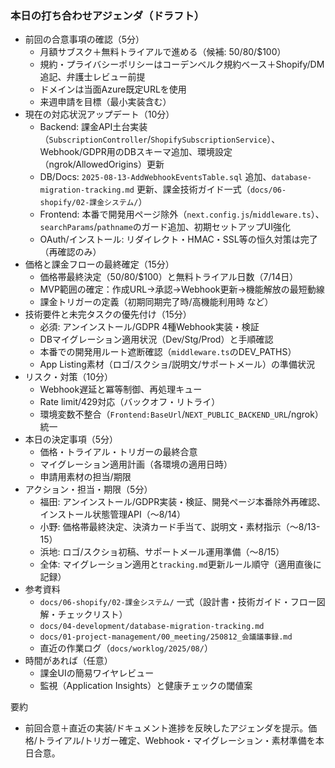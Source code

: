 ### 本日の打ち合わせアジェンダ（ドラフト）

- 前回の合意事項の確認（5分）
    - 月額サブスク＋無料トライアルで進める（候補: $50/$80/$100）
    - 規約・プライバシーポリシーはコーデンベルク規約ベース＋Shopify/DM追記、弁護士レビュー前提
    - ドメインは当面Azure既定URLを使用
    - 来週申請を目標（最小実装含む）
- 現在の対応状況アップデート（10分）
    - Backend: 課金API土台実装（`SubscriptionController`/`ShopifySubscriptionService`）、Webhook/GDPR用のDBスキーマ追加、環境設定（ngrok/AllowedOrigins）更新
    - DB/Docs: `2025-08-13-AddWebhookEventsTable.sql` 追加、`database-migration-tracking.md` 更新、課金技術ガイド一式（`docs/06-shopify/02-課金システム/`）
    - Frontend: 本番で開発用ページ除外（`next.config.js`/`middleware.ts`）、`searchParams`/`pathname`のガード追加、初期セットアップUI強化
    - OAuth/インストール: リダイレクト・HMAC・SSL等の恒久対策は完了（再確認のみ）
- 価格と課金フローの最終確定（15分）
    - 価格帯最終決定（$50/$80/$100）と無料トライアル日数（7/14日）
    - MVP範囲の確定：作成URL→承認→Webhook更新→機能解放の最短動線
    - 課金トリガーの定義（初期同期完了時/高機能利用時 など）
- 技術要件と未完タスクの優先付け（15分）
    - 必須: アンインストール/GDPR 4種Webhook実装・検証
    - DBマイグレーション適用状況（Dev/Stg/Prod）と手順確認
    - 本番での開発用ルート遮断確認（`middleware.ts`のDEV_PATHS）
    - App Listing素材（ロゴ/スクショ/説明文/サポートメール）の準備状況
- リスク・対策（10分）
    - Webhook遅延と冪等制御、再処理キュー
    - Rate limit/429対応（バックオフ・リトライ）
    - 環境変数不整合（`Frontend:BaseUrl`/`NEXT_PUBLIC_BACKEND_URL`/ngrok）統一
- 本日の決定事項（5分）
    - 価格・トライアル・トリガーの最終合意
    - マイグレーション適用計画（各環境の適用日時）
    - 申請用素材の担当/期限
- アクション・担当・期限（5分）
    - 福田: アンインストール/GDPR実装・検証、開発ページ本番除外再確認、インストール状態管理API（〜8/14）
    - 小野: 価格帯最終決定、決済カード手当て、説明文・素材指示（〜8/13-15）
    - 浜地: ロゴ/スクショ初稿、サポートメール運用準備（〜8/15）
    - 全体: マイグレーション適用と`tracking.md`更新ルール順守（適用直後に記録）
- 参考資料
    - `docs/06-shopify/02-課金システム/` 一式（設計書・技術ガイド・フロー図解・チェックリスト）
    - `docs/04-development/database-migration-tracking.md`
    - `docs/01-project-management/00_meeting/250812_会議議事録.md`
    - 直近の作業ログ（`docs/worklog/2025/08/`）
- 時間があれば（任意）
    - 課金UIの簡易ワイヤレビュー
    - 監視（Application Insights）と健康チェックの閾値案

要約

- 前回合意＋直近の実装/ドキュメント進捗を反映したアジェンダを提示。価格/トライアル/トリガー確定、Webhook・マイグレーション・素材準備を本日合意。